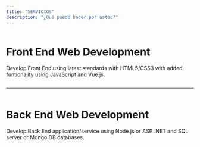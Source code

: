```yaml
---
title: "SERVICIOS"
description: "¿Qué puedo hacer por usted?"
---
```


<div class="columns">
    <div class="column is-full">
		<h1>Front End Web Development</h1>
		<p>
			Develop Front End using latest standards with HTML5/CSS3 with added funtionality using JavaScript and Vue.js.
		</p>
    </div>
</div>
<hr>
<div class="columns">
	<div class="column is-full">
		<h1>Back End Web Development</h1>
		<p>
			Develop Back End application/service using Node.js or ASP .NET and SQL server or Mongo DB databases.
		</p>
    </div>
</div>
